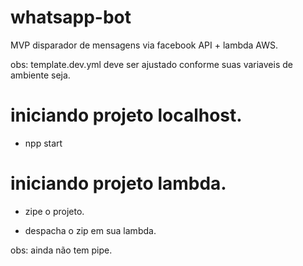 # whatsapp-bot
MVP disparador de mensagens via facebook API + lambda AWS.

obs: template.dev.yml deve ser ajustado conforme suas variaveis de ambiente seja.

# iniciando projeto localhost.

- npp start


# iniciando projeto lambda.

- zipe o projeto.

- despacha o zip em sua lambda.

obs: ainda não tem pipe.